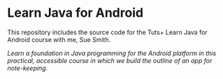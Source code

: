 # Learn Java for Android

This repository includes the source code for the Tuts+ Learn Java for Android course with me, Sue Smith.

_Learn a foundation in Java programming for the Android platform in this practical, accessible course in which we build the outline of an app for note-keeping._

